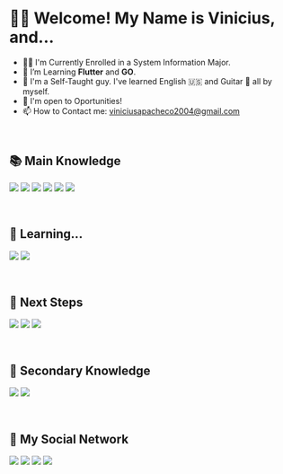# 👋🏼 Welcome! My Name is Vinicius, and...

- 🧑‍🎓 I'm Currently Enrolled in a System Information Major.
- 🌱 I’m Learning **Flutter** and **GO**.
- 📖 I'm a Self-Taught guy. I've learned English 🇺🇸 and Guitar 🎸 all by myself. 
- 💼 I'm open to Oportunities!
- 📫 How to Contact me: viniciusapacheco2004@gmail.com

<br />

## 📚 Main Knowledge

![](https://img.shields.io/badge/HTML5-E34F26?style=for-the-badge&logo=html5&logoColor=white)
![](https://img.shields.io/badge/CSS3-1572B6?style=for-the-badge&logo=css3&logoColor=white)
![](https://img.shields.io/badge/Tailwind_CSS-38B2AC?style=for-the-badge&logo=tailwind-css&logoColor=white)
![](https://img.shields.io/badge/JavaScript-323330?style=for-the-badge&logo=javascript&logoColor=F7DF1E)
![](https://img.shields.io/badge/React-20232A?style=for-the-badge&logo=react&logoColor=61DAFB)
![](https://img.shields.io/badge/GIT-E44C30?style=for-the-badge&logo=git&logoColor=white)

<br />

## 📝 Learning...
![](https://img.shields.io/badge/Flutter-02569B?style=for-the-badge&logo=flutter&logoColor=white)
![](https://img.shields.io/badge/Go-00ADD8?style=for-the-badge&logo=go&logoColor=white)

<br />

## 🎒 Next Steps
![](https://img.shields.io/badge/Kotlin-0095D5?&style=for-the-badge&logo=kotlin&logoColor=white)
![](https://img.shields.io/badge/Swift-FA7343?style=for-the-badge&logo=swift&logoColor=white)
![](https://img.shields.io/badge/React_Native-20232A?style=for-the-badge&logo=react&logoColor=61DAFB)

<br />

## 📖 Secondary Knowledge
![](https://img.shields.io/badge/C%2B%2B-00599C?style=for-the-badge&logo=c%2B%2B&logoColor=white)
![](https://img.shields.io/badge/Arduino-00979D?style=for-the-badge&logo=Arduino&logoColor=white)

<br />

## 📱 My Social Network

<a href="https://https://www.instagram.com/vinicius_tcdsz/" target="_blank">![](https://img.shields.io/badge/Instagram-E4405F?style=for-the-badge&logo=instagram&logoColor=white)</a>
<a href="https://https://www.linkedin.com/in/vinicius-alves-pacheco-aa2b7a220/" target="_blank">![](https://img.shields.io/badge/LinkedIn-0077B5?style=for-the-badge&logo=linkedin&logoColor=white)</a>
<a href="https://https://open.spotify.com/user/31j46e3usclf6me6mfcd74noeequ" target="_blank">![](https://img.shields.io/badge/Spotify-1ED760?&style=for-the-badge&logo=spotify&logoColor=white)</a>
<a href="#" target="_blank">![](https://img.shields.io/badge/Gmail-D14836?style=for-the-badge&logo=gmail&logoColor=white)</a>
